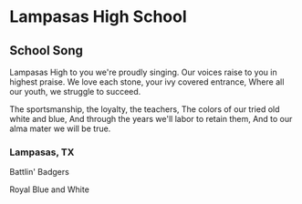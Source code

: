 # Lampasas High School
## School Song


Lampasas High to you we're proudly singing.
Our voices raise to you in highest praise.
We love each stone, your ivy covered entrance,
Where all our youth, we struggle to succeed.

The sportsmanship, the loyalty, the teachers,
The colors of our tried old white and blue,
And through the years we'll labor to retain them,
And to our alma mater we will be true.


### Lampasas, TX
Battlin' Badgers

Royal Blue and White